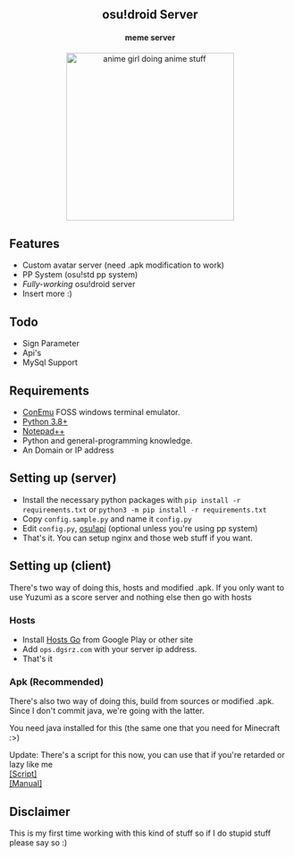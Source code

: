 <h2 align="center">
	osu!droid Server
</h2>

<h4 align="center">
	meme server
</h4>

<p align="center">
	<img height=300 src="https://files.catbox.moe/1jhzz0.jpg" alt="anime girl doing anime stuff">
</p>


## Features
* Custom avatar server (need .apk modification to work)
* PP System (osu!std pp system)
* _Fully-working_ osu!droid server
* Insert more :)

## Todo
* Sign Parameter
* Api's
* MySql Support

## Requirements
* [ConEmu](https://conemu.github.io/) FOSS windows terminal emulator.
* [Python 3.8+](https://www.python.org/downloads/release/python-386/)
* [Notepad++](https://notepad-plus-plus.org/downloads/)
* Python and general-programming knowledge.
* An Domain or IP address

## Setting up (server)
* Install the necessary python packages with `pip install -r requirements.txt` or `python3 -m pip install -r requirements.txt`
* Copy `config.sample.py` and name it `config.py`
* Edit `config.py`, [osu!api](https://old.ppy.sh/) (optional unless you're using pp system)
* That's it. You can setup nginx and those web stuff if you want.

## Setting up (client)
There's two way of doing this, hosts and modified .apk.
If you only want to use Yuzumi as a score server and nothing else then go with hosts

### Hosts
* Install [Hosts Go](https://play.google.com/store/apps/details?id=dns.hosts.server.change&hl=en&gl=US) from Google Play or other site
* Add `ops.dgsrz.com` with your server ip address.
* That's it

### Apk (Recommended)
There's also two way of doing this, build from sources or modified .apk.<br/>
Since I don't commit java, we're going with the latter.

You need java installed for this (the same one that you need for Minecraft :>)

Update: There's a script for this now, you can use that if you're retarded or lazy like me <br/>
[[Script]](https://github.com/FireRedz/osudroid-patch) <br/>
[[Manual]](https://github.com/FireRedz/osudroid-patch/blob/master/old.md)



## Disclaimer
This is my first time working with this kind of stuff so if I do stupid stuff please say so :)
